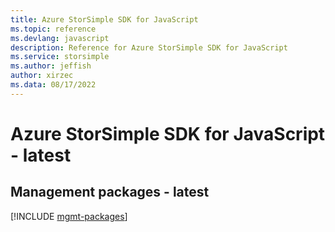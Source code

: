 ```yaml
---
title: Azure StorSimple SDK for JavaScript
ms.topic: reference
ms.devlang: javascript
description: Reference for Azure StorSimple SDK for JavaScript
ms.service: storsimple
ms.author: jeffish
author: xirzec
ms.data: 08/17/2022
---
```

# Azure StorSimple SDK for JavaScript - latest

## Management packages - latest
[!INCLUDE [mgmt-packages](storsimple-mgmt-index.md)]
